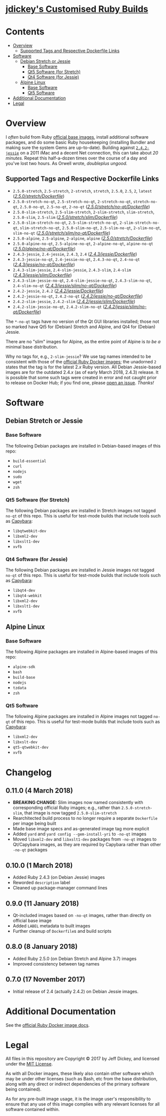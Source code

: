 # [jdickey's Customised Ruby Builds](https://github.com/jdickey/docker-ruby)

# Contents

- [Overview](#overview)
  * [Supported Tags and Respective Dockerfile Links](#supported-tags-and-respective-dockerfile-links)
- [Software](#software)
  * [Debian Stretch or Jessie](#debian-stretch-or-jessie)
    + [Base Software](#base-software)
    + [Qt5 Software (for Stretch)](#qt5-software-for-stretch)
    + [Qt4 Software (for Jessie)](#qt4-software-for-jessie)
  * [Alpine Linux](#alpine-linux)
    + [Base Software](#base-software-1)
    + [Qt5 Software](#qt5-software)
- [Additional Documentation](#additional-documentation)
- [Legal](#legal)

# Overview

I *often* build from Ruby [official base images](https://hub.docker.com/_/ruby/), install additional software packages, and do some basic Ruby housekeeping (installing Bundler and making sure the system Gems are up-to-date). Building against [`2.4.2-jessie`](https://github.com/docker-library/ruby/blob/73d3ed6b06738a7457a24fba9024cad303829c0a/2.4/jessie/Dockerfile) on a 2011 iMac and a decent Net connection, this can take about *20 minutes.* Repeat this half-a-dozen times over the course of a day and you've lost two hours. As Orwell wrote, *doubleplus ungood.*

## Supported Tags and Respective Dockerfile Links

* `2.5.0-stretch`, `2.5-stretch`, `2-stretch`, `stretch`, `2.5.0`, `2.5`, `2`, `latest` ([*2.5.0/stretch/Dockerfile*](https://github.com/jdickey/docker-ruby/blob/master/2.5.0/stretch/Dockerfile))
* `2.5.0-stretch-no-qt`, `2.5-stretch-no-qt`, `2-stretch-no-qt`, `stretch-no-qt`, `2.5.0-no-qt`, `2.5-no-qt`, `2-no-qt` ([*2.5.0/stretch/no-qt/Dockerfile*](https://github.com/jdickey/docker-ruby/blob/master/2.5.0/stretch/no-qt/Dockerfile))
* `2.5.0-slim-stretch`, `2.5-slim-stretch`, `2-slim-stretch`, `slim-stretch`, `2.5.0-slim`, `2.5-slim` ([*2.5.0/stretch/slim/Dockerfile*](https://github.com/jdickey/docker-ruby/blob/master/2.5.0/stretch/slim/Dockerfile))
* `2.5.0-slim-stretch-no-qt`, `2.5-slim-stretch-no-qt`, `2-slim-stretch-no-qt`, `slim-stretch-no-qt`, `2.5.0-slim-no-qt`, `2.5-slim-no-qt`, `2-slim-no-qt`, `slim-no-qt` ([*2.5.0/stretch/slim/no-qt/Dockerfile*](https://github.com/jdickey/docker-ruby/blob/master/2.5.0/stretch/slim/no-qt/Dockerfile))
* `2.5.0-alpine`, `2.5-alpine`, `2-alpine`, `alpine` ([*2.5.0/stretch/Dockerfile*](https://github.com/jdickey/docker-ruby/blob/master/2.5.0/stretch/Dockerfile))
* `2.5.0-alpine-no-qt`, `2.5-alpine-no-qt`, `2-alpine-no-qt`, `alpine-no-qt` ([*2.5.0/alpine/no-qt/Dockerfile*](https://github.com/jdickey/docker-ruby/blob/master/2.5.0/alpine/no-qt/Dockerfile))
* `2.4.3-jessie`, `2.4-jessie`, `2.4.3`, `2.4` ([*2.4.3/jessie/Dockerfile*](https://github.com/jdickey/docker-ruby/blob/master/2.4.3/jessie/Dockerfile))
* `2.4.3-jessie-no-qt`, `2.4-jessie-no-qt`, `2.4.3-no-qt`, `2.4-no-qt` ([*2.4.3/jessie/no-qt/Dockerfile*](https://github.com/jdickey/docker-ruby/blob/master/2.4.3/jessie/no-qt/Dockerfile))
* `2.4.3-slim-jessie`, `2.4-slim-jessie`, `2.4.3-slim`, `2.4-slim` ([*2.4.3/jessie/slim/Dockerfile*](https://github.com/jdickey/docker-ruby/blob/master/2.4.3/jessie/slim/Dockerfile))
* `2.4.3-slim-jessie-no-qt`, `2.4-slim-jessie-no-qt`, `2.4.3-slim-no-qt`, `2.4-slim-no-qt` ([*2.4.3/jessie/slim/no-qt/Dockerfile*](https://github.com/jdickey/docker-ruby/blob/master/2.4.3/jessie/slim/no-qt/Dockerfile))
* `2.4.2-jessie`, `2.4.2` ([*2.4.2/jessie/Dockerfile*](https://github.com/jdickey/docker-ruby/blob/master/2.4.2/jessie/Dockerfile))
* `2.4.2-jessie-no-qt`, `2.4.2-no-qt` ([*2.4.2/jessie/no-qt/Dockerfile*](https://github.com/jdickey/docker-ruby/blob/master/2.4.2/jessie/no-qt/Dockerfile))
* `2.4.2-slim-jessie`, `2.4.2-slim` ([*2.4.2/jessie/slim/Dockerfile*](https://github.com/jdickey/docker-ruby/blob/master/2.4.3/jessie/slim/Dockerfile))
* `2.4.2-slim-jessie-no-qt`, `2.4.2-slim-no-qt` ([*2.4.2/jessie/slim/no-qt/Dockerfile*](https://github.com/jdickey/docker-ruby/blob/master/2.4/jessie/slim/no-qt/Dockerfile))

The `*-no-qt` tags have no version of the Qt GUI libraries installed; those not so marked have Qt5 for (Debian) Stretch and Alpine, and Qt4 for (Debian) Jessie.

There are no "slim" images for Alpine, as the entire point of Alpine is *to be a* minimal base distribution.

Why no tags for, e.g., `2-slim-jessie`? We use tag names intended to be consistent with those of the [official Ruby Docker images](https://hub.docker.com/_/ruby/); the unadorned `2` states that the tag is for the latest 2.*x* Ruby version. All Debian Jessie-based images are for the outdated 2.4.*x* (as of early March 2018, 2.4.3) release. It is possible that some such tags were created in error and not caught prior to release on Docker Hub; if you find one, please [open an issue](https://github.com/jdickey/docker-ruby/issues). *Thanks!*

# Software

## Debian Stretch or Jessie

### Base Software

The following Debian packages are installed in Debian-based images of this repo:

* `build-essential`
* `curl`
* `nodejs`
* `sudo`
* `wget`
* `zsh`

### Qt5 Software (for Stretch)

The following Debian packages are installed in Stretch images not tagged `no-qt` of this repo. This is useful for test-mode builds that include tools such as [Capybara](https://github.com/teamcapybara/capybara):

* `libqtwebkit-dev`
* `libxml2-dev`
* `libxslt1-dev`
* `xvfb`

### Qt4 Software (for Jessie)

The following Debian packages are installed in Jessie images not tagged `no-qt` of this repo. This is useful for test-mode builds that include tools such as [Capybara](https://github.com/teamcapybara/capybara):

* `libqt4-dev`
* `libqt4-webkit`
* `libxml2-dev`
* `libxslt1-dev`
* `xvfb`

## Alpine Linux

### Base Software

The following Alpine packages are installed in Alpine-based images of this repo:

* `alpine-sdk`
* `bash`
* `build-base`
* `nodejs`
* `tzdata`
* `zsh`

### Qt5 Software

The following Alpine packages are installed in Alpine images not tagged `no-qt` of this repo. This is useful for test-mode builds that include tools such as [Capybara](https://github.com/teamcapybara/capybara):

* `libxml2-dev`
* `libxslt-dev`
* `qt5-qtwebkit-dev`
* `xvfb`

# Changelog

## 0.11.0 (4 March 2018)

* **BREAKING CHANGE:** Slim images now named consistently with corresponding official Ruby images; e.g., rather than `2.5.0-stretch-slim`, that image is now tagged `2.5.0-slim-stretch`
* Rearchitected build process to no longer require a separate `Dockerfile` per image being built
* Made base image specs and as-generated image tag more explicit
* Added `yard` and `yard config --gem-install-yri` to `-no-qt` images
* Moved `libxml2-dev` and `libxslt1-dev` packages from `-no-qt` images to Qt/Capybara images, as they are required by Capybara rather than other `-no-qt` packages

## 0.10.0 (1 March 2018)

* Added Ruby 2.4.3 (on Debian Jessie) images
* Reworded `description` label
* Cleaned up package-manager command lines

## 0.9.0 (11 January 2018)

* Qt-included images based on `-no-qt` images, rather than directly on official base image
* Added `LABEL` metadata to built images
* Further cleanup of `Dockerfile`s and build scripts

## 0.8.0 (8 January 2018)

* Added Ruby 2.5.0 (on Debian Stretch and Alpine 3.7) images
* Improved consistency between tag names

## 0.7.0 (17 November 2017)

* Initial release of 2.4 (actually 2.4.2) on Debian Jessie images.

# Additional Documentation

See the [official Ruby Docker image docs](https://hub.docker.com/_/ruby/).

# Legal

All files in this repository are Copyright &copy; 2017 by Jeff Dickey, and licensed under the [MIT License](https://opensource.org/licenses/MIT).

As with all Docker images, these likely also contain other software which may be under other licenses (such as Bash, etc from the base distribution, along with any direct or indirect dependencies of the primary software being contained).

As for any pre-built image usage, it is the image user's responsibility to ensure that any use of this image complies with any relevant licenses for all software contained within.
